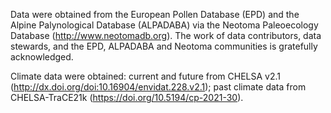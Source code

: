 Data were obtained from the European Pollen Database (EPD) and the Alpine Palynological Database (ALPADABA) via the Neotoma Paleoecology Database (http://www.neotomadb.org). The work of data contributors, data stewards, and the EPD, ALPADABA and Neotoma communities is gratefully acknowledged. 

Climate data were obtained: current and future from CHELSA v2.1 (http://dx.doi.org/doi:10.16904/envidat.228.v2.1); past climate data from CHELSA-TraCE21k (https://doi.org/10.5194/cp-2021-30).
